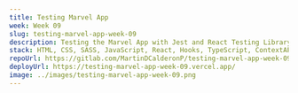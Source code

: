 ```yaml
---
title: Testing Marvel App
week: Week 09
slug: testing-marvel-app-week-09
description: Testing the Marvel App with Jest and React Testing Library. I decided to use Jest and React Testing Library because it is a good practice to use it and it is a good practice to test the components of the application. It was my first time using Jest and React Testing Library and I think that I well understand how to use it.
stack: HTML, CSS, SASS, JavaScript, React, Hooks, TypeScript, ContextAPI, Jest
repoUrl: https://gitlab.com/MartinDCalderonP/testing-marvel-app-week-09
deployUrl: https://testing-marvel-app-week-09.vercel.app/
image: ../images/testing-marvel-app-week-09.png
---
```

